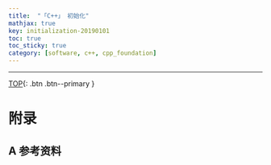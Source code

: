```yaml
---
title:  "「C++」 初始化"
mathjax: true
key: initialization-20190101
toc: true
toc_sticky: true
category: [software, c++, cpp_foundation]
---
```

<span id='head'></span>

<!--more-->




-------------------  
[TOP](#head){: .btn .btn--primary }



# 附录
## A 参考资料
